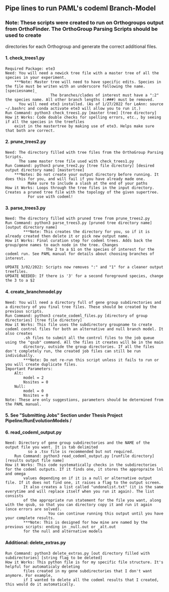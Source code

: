 ## Pipe lines to run PAML's codeml Branch-Model

### Note: These scripts were created to run on Orthogroups output from OrthoFinder. The OrthoGroup Parsing Scripts should be used to create
directories for each Orthogroup and generate the correct additional files.

#### 1. check_trees1.py
	Required Package: ete3
	Need: You will need a newick tree file with a master tree of all the species in your experiment.
		***Note: Master tree will need to have specific edits. Species in the file must be writen with an underscore following the name. [speciesname]_
                        The branches/clades of interest must have a ":2" the species name. All other branch lengths (:###) must be removed.
	      You will need ete3 installed. (As of 1/27/2022 for LeAnn: source ~/.bashrc and conda activate ete3 will allow you to run it.)
	Run Command: python3 check_trees1.py [master tree] [tree directory]
	How it Works: Code double checks for spelling errors, etc., by seeing if all the species in the treefiles
        exist in the mastertree by making use of ete3. Helps make sure that both are correct.

#### 2. prune_trees2.py
	Need: The directory filled with tree files from the OrthoGroup Parsing Scripts.
	      The same master tree file used with check_trees1.py
	Run Command: python3 prune_tree2.py [tree file directory] [desired output directory name] [mastertree]
		***Notes: Do not create your output directory before running. It does this for you, and will fail if you have already made one.
			  Make sure to include a slash at the end of your paths
	How it Works: Loops through the tree files in the input directory. Creates a pruned tree file with the topology of the given supertree.
		      For use with codeml!

#### 3. parse_trees3.py
	Need: The directory filled with pruned tree from prune_trees2.py
	Run Command: python3 parse_trees3.py [pruned tree directory name] [output directory name]
			***Note: This creates the directory for you, so if it is already created then delete it or pick new output name.
	How it Works: Final curation step for codeml trees. Adds back the group/gene names to each node in the tree. Changes
                      The 2 to a $1 on the species of interest for the codeml run. See PAML manual for details about choosing branches of interest.

	UPDATE 3/02/2022: Scripts now removes ":" and "1" for a cleaner output treefiles.
	UPDATE NEEDED: If there is '3' for a second foreground species, change the 3 to a $2


#### 4. create_branchmodel.py
	Need: You will need a directory full of gene group subdirectories and a directory of you final tree files. These should be created by the previous scripts.
	Run Command: python3 create_codeml_files.py [directory of group directories] [tree file directory]
	How it Works: This file uses the subdirectory groupname to create codeml control files for both an alternative and null branch model. It also creates
			.sh files to submit all the control files to the job queue using the "qsub" command. All the files it creates will be in the main 
			directory, outside the group directories. If all the files don't completely run, the created job files can still be run individually.
			***Note: Do not re-run this script unless it fails to run or you will create duplicate files.
	Important Parameters:
		Alt:
			model = 2
			Nssites = 0
		Null:
			model = 0
			Nssites = 0
	Note: These are only suggestions, parameters should be determined from the PAML manual.

#### 5. See "Submitting Jobs" Section under Thesis Project Pipeline/RunEvolutionModels /

#### 6. read_codeml_output.py
	Need: Directory of gene group subdirectories and the NAME of the output file you want. It is tab delimited
              so a .tsv file is recommended but not required.
        Run Command: python3 read_codeml_output.py [runfile directory] [results output file name]
	How it Works: This code systematically checks in the subdirectories for the codeml outputs. If it finds one, it stores the appropraite lnl and omega
			values depending on if it is a null or alternative output file. If it does not find one, it raises a flag to the output screen.
			It also creates a list called "undonelist.txt" (it is the same everytime and will replace itself when you run it again). The list consists
			of the appropriate run statement for the file you want, along with the qsub, so that you can directory copy it and run it again (once errors are solved).
                       You can continue running this output until you have your complete results.
			***Note: This is designed for how mine are named by the previous scripts: ending in _null.out or _alt.out
			for the null and alternative models
	

#### Additional: delete_extras.py
	Run Command: python3 delete_extras.py [out directory filled with subdirectories] [string flag to be deleted]
	How it Works: This python file is for my specific file structure. It's helpful for automaticaly deleting
			files created in my gene subdirectories that I don't want anymore. For example,
			if I wanted to delete all the codeml results that I created, this would do it automatically.



